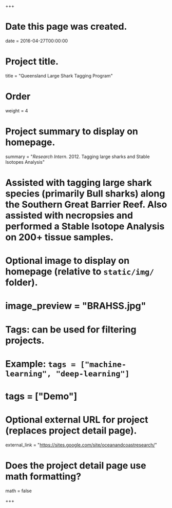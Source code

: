 +++
# Date this page was created.
date = 2016-04-27T00:00:00

# Project title.
title = "Queensland Large Shark Tagging Program"

# Order
weight = 4

# Project summary to display on homepage.
summary = "*Research Intern*. 2012. Tagging large sharks and Stable Isotopes Analysis"
# Assisted with tagging large shark species (primarily Bull sharks) along the Southern Great Barrier Reef. Also assisted with necropsies and performed a Stable Isotope Analysis on 200+ tissue samples.

# Optional image to display on homepage (relative to `static/img/` folder).
# image_preview = "BRAHSS.jpg"

# Tags: can be used for filtering projects.
# Example: `tags = ["machine-learning", "deep-learning"]`
# tags = ["Demo"]

# Optional external URL for project (replaces project detail page).
external_link = "https://sites.google.com/site/oceanandcoastresearch/"

# Does the project detail page use math formatting?
math = false

+++

